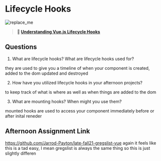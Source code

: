# Lifecycle Hooks

![replace_me](https://codeworks.blob.core.windows.net/public/assets/img/illustrations/placeholder.svg)

> **📖 [Understanding Vue.js Lifecycle Hooks](https://codeworksacademy.com/fs-student-guide/resources/wk6/03-Vue-Lifecycle-Hooks)**

## Questions

1. What are lifecycle hooks? What are lifecycle hooks used for?

they are used to give you a timeline of when your component is created, added to the dom updated and destroyed

2. How have you utilized lifecycle hooks in your afternoon projects?

to keep track of what is where as well as when things are added to the dom

3. What are mounting hooks? When might you use them?

mounted hooks are used to access your component immediately before or after inital reneder

## Afternoon Assignment Link

https://github.com/Jarrod-Payton/late-fall21-gregslist-vue
again it feels like this is a tad easy, I mean gregslist is always the same thing so this is just slightly differen
